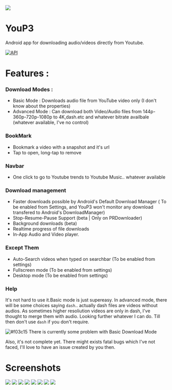 ![](https://raw.githubusercontent.com/ExploiTR/YouP3/master/app/src/main/res/mipmap-xxxhdpi/ic_launcher.png)
# YouP3
Android app for downloading audio/videos directly from Youtube.

<a href="https://android-arsenal.com/api?level=19"><img src="https://img.shields.io/badge/API-19%2B-brightgreen.svg?style=flat" border="0" alt="API"></a>

# Features :
 
 ### Download Modes :
  * Basic Mode : Downloads audio file from YouTube video only (I don't know about the properties)
  * Advanced Mode : Can download both Video/Audio files from 144p-360p-720p-1080p to 4K,dash.etc and whatever bitrate availbale (whatever available, I've no control)
 ### BookMark
  * Bookmark a video with a snapshot and it's url
  * Tap to open, long-tap to remove
 ### Navbar
  * One click to go to Youtube trends to Youtube Music.. whatever available
 ### Download management
  * Faster downloads possible by Android's Default Download Manager ( To be enabled from Settings, and YouP3 won't monitor any download transfered to Android's DownloadManager)
  * Stop-Resume-Pause Support (beta | Only on PRDownloader)
  * Background downloads (beta)
  * Realtime progress of file downloads
  * In-App Audio and Video player.
 ### Except Them
  * Auto-Search videos when typed on searchbar (To be enabled from settings)
  * Fullscreen mode (To be enabled from settings)
  * Desktop mode (To be enabled from settings)
 
### Help
It's not hard to use it.Basic mode is just supereasy. In advanced mode, there will be some choices saying `dash`.. actually dash files are videos without audios. As sometimes higher resoliution videos are only in dash, I've thought to merge them with audio. Looking further whatever I can do. Till then don't use `dash` if you don't require.

![#f03c15](https://placehold.it/15/f03c15/000000?text=+) There is currently some problem with Basic Download Mode

Also, it's not complete yet. There might exists fatal bugs which I've not faced, I'll love to have an issue created by you then.
 
# Screenshots

![](https://raw.githubusercontent.com/ExploiTR/YouP3/master/screenshots/device-2018-10-14-193341.png)
![](https://raw.githubusercontent.com/ExploiTR/YouP3/master/screenshots/device-2018-10-14-193503.png)
![](https://raw.githubusercontent.com/ExploiTR/YouP3/master/screenshots/device-2018-12-16-224800.png)
![](https://raw.githubusercontent.com/ExploiTR/YouP3/master/screenshots/device-2018-12-16-224717.png)
![](https://raw.githubusercontent.com/ExploiTR/YouP3/master/screenshots/device-2018-12-16-224701.png)
![](https://raw.githubusercontent.com/ExploiTR/YouP3/master/screenshots/device-2018-12-16-224636.png)
![](https://raw.githubusercontent.com/ExploiTR/YouP3/master/screenshots/device-2018-12-16-224457.png)
![](https://raw.githubusercontent.com/ExploiTR/YouP3/master/screenshots/device-2018-12-16-224542.png)




